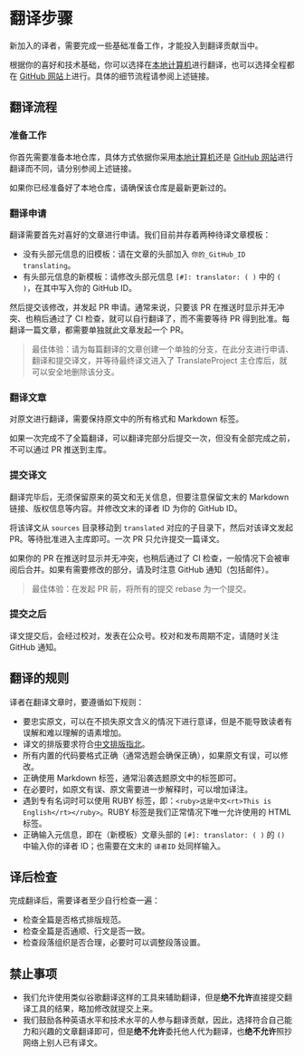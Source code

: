 # 翻译步骤

新加入的译者，需要完成一些基础准备工作，才能投入到翻译贡献当中。

根据你的喜好和技术基础，你可以选择在[本地计算机](translation_local.md)进行翻译，也可以选择全程都在 [GitHub 网站](translation_web.md)上进行。具体的细节流程请参阅上述链接。

## 翻译流程

### 准备工作

你首先需要准备本地仓库，具体方式依据你采用[本地计算机](translation_local.md)还是 [GitHub 网站](translation_web.md)进行翻译而不同，请分别参阅上述链接。

如果你已经准备好了本地仓库，请确保该仓库是最新更新过的。

### 翻译申请

翻译需要首先对喜好的文章进行申请。我们目前并存着两种待译文章模板：

- 没有头部元信息的旧模板：请在文章的头部加入 `你的_GitHub_ID translating`。
- 有头部元信息的新模板：请修改头部元信息 `[#]: translator: ( )` 中的 `( )`，在其中写入你的 GitHub ID。

然后提交该修改，并发起 PR 申请。通常来说，只要该 PR 在推送时显示并无冲突、也稍后通过了 CI 检查，就可以自行翻译了，而不需要等待 PR 得到批准。每翻译一篇文章，都需要单独就此文章发起一个 PR。

> 最佳体验：请为每篇翻译的文章创建一个单独的分支，在此分支进行申请、翻译和提交译文，并等待最终译文进入了 TranslateProject 主仓库后，就可以安全地删除该分支。

### 翻译文章

对原文进行翻译，需要保持原文中的所有格式和 Markdown 标签。

如果一次完成不了全篇翻译，可以翻译完部分后提交一次，但没有全部完成之前，不可以通过 PR 推送到主库。

### 提交译文

翻译完毕后，无须保留原来的英文和无关信息，但要注意保留文末的 Markdown 链接、版权信息等内容。并修改文末的译者 ID 为你的 GitHub ID。

将该译文从 `sources` 目录移动到 `translated` 对应的子目录下，然后对该译文发起 PR。等待批准进入主库即可。一次 PR 只允许提交一篇译文。

如果你的 PR 在推送时显示并无冲突，也稍后通过了 CI 检查，一般情况下会被审阅后合并。如果有需要修改的部分，请及时注意 GitHub 通知（包括邮件）。

> 最佳体验：在发起 PR 前，将所有的提交 rebase 为一个提交。

### 提交之后

译文提交后，会经过校对，发表在公众号。校对和发布周期不定，请随时关注 GitHub 通知。

## 翻译的规则

译者在翻译文章时，要遵循如下规则：

- 要忠实原文，可以在不损失原文含义的情况下进行意译，但是不能导致读者有误解和难以理解的语素增加。
- 译文的排版要求符合[中文排版指北](copywriting.md)。
- 所有内置的代码要格式正确（通常选题会确保正确），如果原文有误，可以修改。
- 正确使用 Markdown 标签，通常沿袭选题原文中的标签即可。
- 在必要时，如原文有误、原文需要进一步解释时，可以增加译注。
- 遇到专有名词时可以使用 RUBY 标签，即：`<ruby>这是中文<rt>This is English</rt></ruby>`。RUBY 标签是我们正常情况下唯一允许使用的 HTML 标签。
- 正确输入元信息，即在（新模板）文章头部的 `[#]: translator: ( )` 的 `()` 中输入你的译者 ID；也需要在文末的 `译者ID` 处同样输入。

## 译后检查

完成翻译后，需要译者至少自行检查一遍：

- 检查全篇是否格式排版规范。
- 检查全篇是否通顺、行文是否一致。
- 检查段落组织是否合理，必要时可以调整段落设置。

## 禁止事项

- 我们允许使用类似谷歌翻译这样的工具来辅助翻译，但是**绝不允许**直接提交翻译工具的结果，略加修改就提交上来。
- 我们鼓励各种英语水平和技术水平的人参与翻译贡献，因此，选择符合自己能力和兴趣的文章翻译即可，但是**绝不允许**委托他人代为翻译，也**绝不允许**照抄网络上别人已有译文。